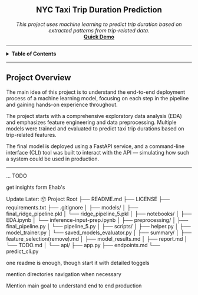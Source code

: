 <a id="readme-top"></a>

<!-- PROJECT TITLE -->
<br />
<div align="center">
  <h2 align="center"><b>NYC Taxi Trip Duration Prediction</b></h3>

  <p align="center">
    <i>This project uses machine learning to predict trip duration based on extracted patterns from trip-related data.</i>
    <br />
    <a href="https://youtu.be/your-demo-link"><strong>Quick Demo</strong></a>
  </p>
</div>

---
<!-- TABLE of CONTENTS -->
<details>
<summary><strong>Table of Contents</strong></summary>

- [Project Overview](#project-overview)
- [Repo Structure and File Descriptions](#repo-structure-and-file-descriptions)
- [Development Process](#development-process)
  - [EDA](#eda)
  - [Feature Selection](#feature-selection)
  - [Modeling and Results](#modeling-and-results)
  - [API](#api)
  - [CLI](#cli)
- [Project Report](#project-report)
- [Lessons Learned](#lessons-learned)
- [Getting Started](#getting-started)
  - [Prerequisites](#prerequisites)
  - [Installation](#installation)
- [API Usage](#api-usage)
- [CLI Usage](#cli-usage)
- [Contact Information](#contact-information)
- [Acknowledgments](#acknowledgments)

</details>

---

## Project Overview

The main idea of this project is to understand the end-to-end deployment process of a machine learning model, focusing on each step in the pipeline and gaining hands-on experience throughout.

The project starts with a comprehensive exploratory data analysis (EDA) and emphasizes feature engineering and data preprocessing. Multiple models were trained and evaluated to predict taxi trip durations based on trip-related features.

The final model is deployed using a FastAPI service, and a command-line interface (CLI) tool was built to interact with the API — simulating how such a system could be used in production.




---


... TODO

get insights form Ehab's


Update Later:
📦 Project Root
├── README.md
├── LICENSE
├── requirements.txt
├── .gitignore
│
├── models/
│   ├── final_ridge_pipeline.pkl
│   └── ridge_pipeline_5.pkl
│
├── notebooks/
│   ├── EDA.ipynb
│   └── inference-input-prep.ipynb
│
├── preprocessing/
│   ├── final_pipeline.py
│   └── pipeline_5.py
│
├── scripts/
│   ├── helper.py
│   ├── model_trainer.py
│   └── saved_models_evaluator.py
│
├── summary/
│   ├── feature_selection(remove).md
│   ├── model_results.md
│   ├── report.md
│   └── TODO.md
│
└── api/
    ├── app.py
    ├── endpoints.md
    └── predict_cli.py


one readme is enough, though start it with detailed toggels

mention directories navigation when necessary

Mention main goal to understand end to end production
